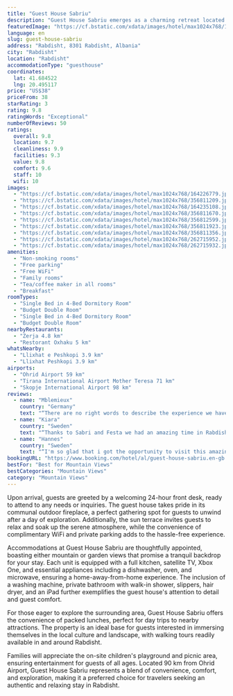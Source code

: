 ```yaml
---
title: "Guest House Sabriu"
description: "Guest House Sabriu emerges as a charming retreat located just 32 km from the historic Monastery of Saint George the Victorious in Rabdisht."
featuredImage: "https://cf.bstatic.com/xdata/images/hotel/max1024x768/164226779.jpg?k=bb7ec37f51633c062d554c1b46a24c076373df7c22a6f0e747ae779504ff0b66&o=&hp=1"
language: en
slug: guest-house-sabriu
address: "Rabdisht, 8301 Rabdisht, Albania"
city: "Rabdisht"
location: "Rabdisht"
accommodationType: "guesthouse"
coordinates:
  lat: 41.684522
  lng: 20.495117
price: "US$38"
priceFrom: 38
starRating: 3
rating: 9.8
ratingWords: "Exceptional"
numberOfReviews: 50
ratings:
  overall: 9.8
  location: 9.7
  cleanliness: 9.9
  facilities: 9.3
  value: 9.8
  comfort: 9.6
  staff: 10
  wifi: 10
images:
  - "https://cf.bstatic.com/xdata/images/hotel/max1024x768/164226779.jpg?k=bb7ec37f51633c062d554c1b46a24c076373df7c22a6f0e747ae779504ff0b66&o=&hp=1"
  - "https://cf.bstatic.com/xdata/images/hotel/max1024x768/356811209.jpg?k=5c494836c22243c36d34be689e7244435ece8b4af5db35755810c20acd3a59a8&o=&hp=1"
  - "https://cf.bstatic.com/xdata/images/hotel/max1024x768/164235108.jpg?k=10dc10d846544cd8df95d4d472ea568db91e1db3fd9b0f295512b6e2801b06f1&o=&hp=1"
  - "https://cf.bstatic.com/xdata/images/hotel/max1024x768/356811670.jpg?k=1887e6a036b6fcb69ca89347e63db3ddbf59539a3761abe227882e283ca7e77d&o=&hp=1"
  - "https://cf.bstatic.com/xdata/images/hotel/max1024x768/356812599.jpg?k=49ef8eec47a3befd16923b965c13b14369b827f5abdc0840c148d3dc339c39f8&o=&hp=1"
  - "https://cf.bstatic.com/xdata/images/hotel/max1024x768/356811923.jpg?k=f7e18ac1c3f41f81f432814430b736a9b116d9df2adbe0efa5b10de9dcd622e5&o=&hp=1"
  - "https://cf.bstatic.com/xdata/images/hotel/max1024x768/356811356.jpg?k=ad9e787debf30d71d18e370ee9ad6bcdd1137b6704d02dca1c3383691a893a5e&o=&hp=1"
  - "https://cf.bstatic.com/xdata/images/hotel/max1024x768/262715952.jpg?k=1b3326b4d88ee449988c3b7680924552f05b4931345b09ada629ae5d03a4c9bf&o=&hp=1"
  - "https://cf.bstatic.com/xdata/images/hotel/max1024x768/262715932.jpg?k=5b89559af07fd3e4c5a19bb7febe918441293fc086beeeeedff8784b6661a06b&o=&hp=1"
amenities:
  - "Non-smoking rooms"
  - "Free parking"
  - "Free WiFi"
  - "Family rooms"
  - "Tea/coffee maker in all rooms"
  - "Breakfast"
roomTypes:
  - "Single Bed in 4-Bed Dormitory Room"
  - "Budget Double Room"
  - "Single Bed in 4-Bed Dormitory Room"
  - "Budget Double Room"
nearbyRestaurants:
  - "Zerja 4.8 km"
  - "Restorant Oxhaku 5 km"
whatsNearby:
  - "Llixhat e Peshkopi 3.9 km"
  - "Llixhat Peshkopi 3.9 km"
airports:
  - "Ohrid Airport 59 km"
  - "Tirana International Airport Mother Teresa 71 km"
  - "Skopje International Airport 98 km"
reviews:
  - name: "Mblemieux"
    country: "Germany"
    text: "“There are no right words to describe the experience we have had in this guest house! The hosts were these incredibly gentle, friendly people who went out of their way to make their guests feel comfortable in any respect. Their slogan 'come a...”"
  - name: "Kiara"
    country: "Sweden"
    text: "“Thanks to Sabri and Festa we had an amazing time in Rabdisht. The village is very beautiful, the Guesthouse very comfortable and clean and the owners are very positive, also willing to help you with anything. Festa cooked some amazing traditional...”"
  - name: "Hannes"
    country: "Sweden"
    text: "“I'm so glad that i got the opportunity to visit this amazing place. A short distance up the mountain from the town below, lays the tranquil, peaceful village in which the accommodation is located, in beautiful surroundings; everything from the...”"
bookingURL: "https://www.booking.com/hotel/al/guest-house-sabriu.en-gb.html?aid=8035640"
bestFor: "Best for Mountain Views"
bestCategories: "Mountain Views"
category: "Mountain Views"
---
```


Upon arrival, guests are greeted by a welcoming 24-hour front desk, ready to attend to any needs or inquiries. The guest house takes pride in its communal outdoor fireplace, a perfect gathering spot for guests to unwind after a day of exploration. Additionally, the sun terrace invites guests to relax and soak up the serene atmosphere, while the convenience of complimentary WiFi and private parking adds to the hassle-free experience.

Accommodations at Guest House Sabriu are thoughtfully appointed, boasting either mountain or garden views that promise a tranquil backdrop for your stay. Each unit is equipped with a full kitchen, satellite TV, Xbox One, and essential appliances including a dishwasher, oven, and microwave, ensuring a home-away-from-home experience. The inclusion of a washing machine, private bathroom with walk-in shower, slippers, hair dryer, and an iPad further exemplifies the guest house's attention to detail and guest comfort.

For those eager to explore the surrounding area, Guest House Sabriu offers the convenience of packed lunches, perfect for day trips to nearby attractions. The property is an ideal base for guests interested in immersing themselves in the local culture and landscape, with walking tours readily available in and around Rabdisht.

Families will appreciate the on-site children's playground and picnic area, ensuring entertainment for guests of all ages. Located 90 km from Ohrid Airport, Guest House Sabriu represents a blend of convenience, comfort, and exploration, making it a preferred choice for travelers seeking an authentic and relaxing stay in Rabdisht.